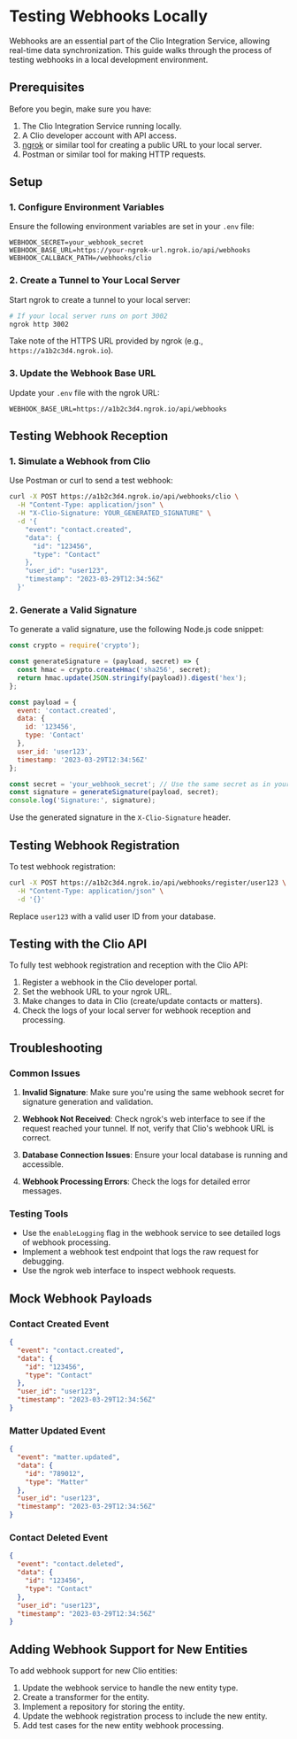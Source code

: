 # Testing Webhooks Locally

Webhooks are an essential part of the Clio Integration Service, allowing real-time data synchronization. This guide walks through the process of testing webhooks in a local development environment.

## Prerequisites

Before you begin, make sure you have:

1. The Clio Integration Service running locally.
2. A Clio developer account with API access.
3. [ngrok](https://ngrok.com/) or similar tool for creating a public URL to your local server.
4. Postman or similar tool for making HTTP requests.

## Setup

### 1. Configure Environment Variables

Ensure the following environment variables are set in your `.env` file:

```
WEBHOOK_SECRET=your_webhook_secret
WEBHOOK_BASE_URL=https://your-ngrok-url.ngrok.io/api/webhooks
WEBHOOK_CALLBACK_PATH=/webhooks/clio
```

### 2. Create a Tunnel to Your Local Server

Start ngrok to create a tunnel to your local server:

```bash
# If your local server runs on port 3002
ngrok http 3002
```

Take note of the HTTPS URL provided by ngrok (e.g., `https://a1b2c3d4.ngrok.io`).

### 3. Update the Webhook Base URL

Update your `.env` file with the ngrok URL:

```
WEBHOOK_BASE_URL=https://a1b2c3d4.ngrok.io/api/webhooks
```

## Testing Webhook Reception

### 1. Simulate a Webhook from Clio

Use Postman or curl to send a test webhook:

```bash
curl -X POST https://a1b2c3d4.ngrok.io/api/webhooks/clio \
  -H "Content-Type: application/json" \
  -H "X-Clio-Signature: YOUR_GENERATED_SIGNATURE" \
  -d '{
    "event": "contact.created",
    "data": {
      "id": "123456",
      "type": "Contact"
    },
    "user_id": "user123",
    "timestamp": "2023-03-29T12:34:56Z"
  }'
```

### 2. Generate a Valid Signature

To generate a valid signature, use the following Node.js code snippet:

```javascript
const crypto = require('crypto');

const generateSignature = (payload, secret) => {
  const hmac = crypto.createHmac('sha256', secret);
  return hmac.update(JSON.stringify(payload)).digest('hex');
};

const payload = {
  event: 'contact.created',
  data: {
    id: '123456',
    type: 'Contact'
  },
  user_id: 'user123',
  timestamp: '2023-03-29T12:34:56Z'
};

const secret = 'your_webhook_secret'; // Use the same secret as in your .env file
const signature = generateSignature(payload, secret);
console.log('Signature:', signature);
```

Use the generated signature in the `X-Clio-Signature` header.

## Testing Webhook Registration

To test webhook registration:

```bash
curl -X POST https://a1b2c3d4.ngrok.io/api/webhooks/register/user123 \
  -H "Content-Type: application/json" \
  -d '{}'
```

Replace `user123` with a valid user ID from your database.

## Testing with the Clio API

To fully test webhook registration and reception with the Clio API:

1. Register a webhook in the Clio developer portal.
2. Set the webhook URL to your ngrok URL.
3. Make changes to data in Clio (create/update contacts or matters).
4. Check the logs of your local server for webhook reception and processing.

## Troubleshooting

### Common Issues

1. **Invalid Signature**: Make sure you're using the same webhook secret for signature generation and validation.

2. **Webhook Not Received**: Check ngrok's web interface to see if the request reached your tunnel. If not, verify that Clio's webhook URL is correct.

3. **Database Connection Issues**: Ensure your local database is running and accessible.

4. **Webhook Processing Errors**: Check the logs for detailed error messages.

### Testing Tools

- Use the `enableLogging` flag in the webhook service to see detailed logs of webhook processing.
- Implement a webhook test endpoint that logs the raw request for debugging.
- Use the ngrok web interface to inspect webhook requests.

## Mock Webhook Payloads

### Contact Created Event

```json
{
  "event": "contact.created",
  "data": {
    "id": "123456",
    "type": "Contact"
  },
  "user_id": "user123",
  "timestamp": "2023-03-29T12:34:56Z"
}
```

### Matter Updated Event

```json
{
  "event": "matter.updated",
  "data": {
    "id": "789012",
    "type": "Matter"
  },
  "user_id": "user123",
  "timestamp": "2023-03-29T12:34:56Z"
}
```

### Contact Deleted Event

```json
{
  "event": "contact.deleted",
  "data": {
    "id": "123456",
    "type": "Contact"
  },
  "user_id": "user123",
  "timestamp": "2023-03-29T12:34:56Z"
}
```

## Adding Webhook Support for New Entities

To add webhook support for new Clio entities:

1. Update the webhook service to handle the new entity type.
2. Create a transformer for the entity.
3. Implement a repository for storing the entity.
4. Update the webhook registration process to include the new entity.
5. Add test cases for the new entity webhook processing. 